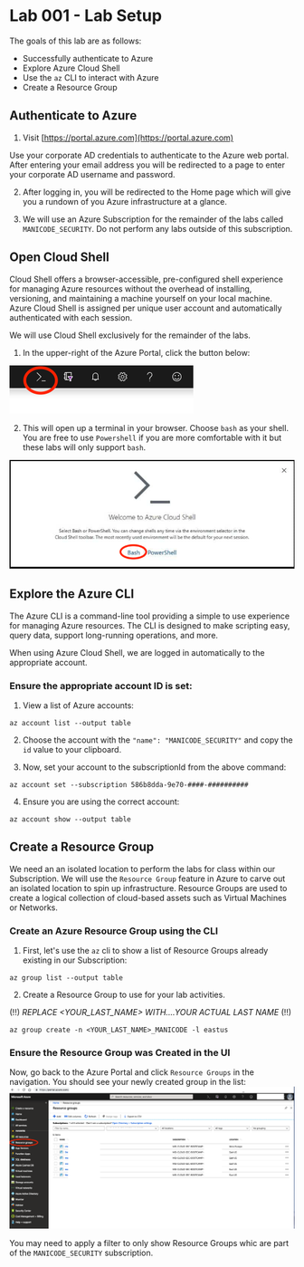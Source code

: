 # Lab 001 - Lab Setup
The goals of this lab are as follows:

- Successfully authenticate to Azure
- Explore Azure Cloud Shell
- Use the `az` CLI to interact with Azure
- Create a Resource Group

## Authenticate to Azure
1. Visit [https://portal.azure.com](https://portal.azure.com)

Use your corporate AD credentials to authenticate to the Azure web portal. After entering your email address you will be redirected to a page to enter your corporate AD username and password.

2. After logging in, you will be redirected to the Home page which will give you a rundown of you Azure infrastructure at a glance.

3. We will use an Azure Subscription for the remainder of the labs called `MANICODE_SECURITY`. Do not perform any labs outside of this subscription.

## Open Cloud Shell
Cloud Shell offers a browser-accessible, pre-configured shell experience for managing Azure resources without the overhead of installing, versioning, and maintaining a machine yourself on your local machine. Azure Cloud Shell is assigned per unique user account and automatically authenticated with each session.

We will use Cloud Shell exclusively for the remainder of the labs.

1. In the upper-right of the Azure Portal, click the button below:

![Cloud Shell Button](../images/azure-cloud-shell.png?raw=true "Cloud Shell Button")

2. This will open up a terminal in your browser. Choose `bash` as your shell. You are free to use `Powershell` if you are more comfortable with it but these labs will only support `bash`.

![Cloud Shell Bash](../images/azure-bash.png?raw=true "Cloud Shell Bash")

## Explore the Azure CLI
The Azure CLI is a command-line tool providing a simple to use experience for managing Azure resources. The CLI is designed to make scripting easy, query data, support long-running operations, and more.

When using Azure Cloud Shell, we are logged in automatically to the appropriate account.

### Ensure the appropriate account ID is set:

1. View a list of Azure accounts:
```
az account list --output table
```
2. Choose the account with the `"name": "MANICODE_SECURITY"` and copy the `id` value to your clipboard.

3. Now, set your account to the subscriptionId from the above command:
```
az account set --subscription 586b8dda-9e70-####-##########
```
4. Ensure you are using the correct account:
```
az account show --output table
```

## Create a Resource Group
We need an an isolated location to perform the labs for class within our Subscription. We will use the `Resource Group` feature in Azure to carve out an isolated location to spin up infrastructure. Resource Groups are used to create a logical collection of cloud-based assets such as Virtual Machines or Networks.

### Create an Azure Resource Group using the CLI

1. First, let's use the `az` cli to show a list of Resource Groups already existing in our Subscription:
```
az group list --output table
```
2. Create a Resource Group to use for your lab activities.

(!!) *REPLACE <YOUR_LAST_NAME> WITH....YOUR ACTUAL LAST NAME* (!!)
```
az group create -n <YOUR_LAST_NAME>_MANICODE -l eastus
```

### Ensure the Resource Group was Created in the UI
Now, go back to the Azure Portal and click `Resource Groups` in the navigation. You should see your newly created group in the list:
![Resource Group](../images/resource-groups.png?raw=true "Resource Group")

You may need to apply a filter to only show Resource Groups whic are part of the `MANICODE_SECURITY` subscription.
